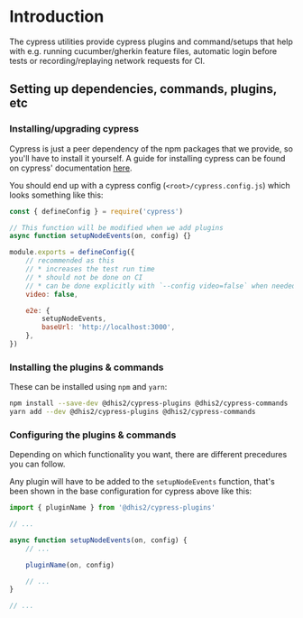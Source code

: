 # Introduction

The cypress utilities provide cypress plugins and command/setups that help with
e.g. running cucumber/gherkin feature files, automatic login before tests or
recording/replaying network requests for CI.

## Setting up dependencies, commands, plugins, etc

### Installing/upgrading cypress

Cypress is just a peer dependency of the npm packages that we provide, so
you'll have to install it yourself. A guide for installing cypress can be found
on cypress' documentation
[here](https://docs.cypress.io/guides/getting-started/installing-cypress).

You should end up with a cypress config (`<root>/cypress.config.js`) which
looks something like this:

```js
const { defineConfig } = require('cypress')

// This function will be modified when we add plugins
async function setupNodeEvents(on, config) {}

module.exports = defineConfig({
    // recommended as this
    // * increases the test run time
    // * should not be done on CI
    // * can be done explicitly with `--config video=false` when needed
    video: false,

    e2e: {
        setupNodeEvents,
        baseUrl: 'http://localhost:3000',
    },
})
```

### Installing the plugins & commands

These can be installed using `npm` and `yarn`:

```bash
npm install --save-dev @dhis2/cypress-plugins @dhis2/cypress-commands
yarn add --dev @dhis2/cypress-plugins @dhis2/cypress-commands
```

### Configuring the plugins & commands

Depending on which functionality you want, there are different precedures you
can follow.

Any plugin will have to be added to the `setupNodeEvents` function, that's been
shown in the base configuration for cypress above like this:

```js
import { pluginName } from '@dhis2/cypress-plugins'

// ...

async function setupNodeEvents(on, config) {
    // ...

    pluginName(on, config)

    // ...
}

// ...
```
